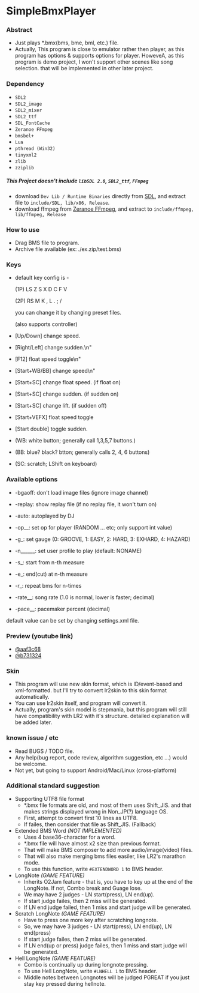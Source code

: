 # SimpleBmxPlayer

### Abstract
- Just plays \*.bmx(bms, bme, bml, etc.) file.
- Actually, This program is close to emulator rather then player, as this program has options & supports options for player. HoweveA, as this program is demo project, I won't support other scenes like song selection. that will be implemented in other later project.

### Dependency
- ```SDL2```
- ```SDL2_image```
- ```SDL2_mixer```
- ```SDL2_ttf```
- ```SDL_FontCache```
- ```Zeranoe FFmpeg```
- ```bmsbel+```
- ```Lua```
- ```pthread (Win32)```
- ```tinyxml2```
- ```zlib```
- ```zziplib```

##### This Project doesn't include ```libSDL 2.0```, ```SDL2_ttf```, ```FFmpeg```
  - download ```Dev Lib / Runtime Binaries``` directly from [SDL](https://www.libsdl.org/download-2.0.php), and extract file to ```include/SDL, lib/x86, Release```.
  - download ffmpeg from [Zeranoe FFmpeg](http://ffmpeg.zeranoe.com/builds/), and extract to ```include/ffmpeg, lib/ffmpeg, Release```

### How to use
- Drag BMS file to program.
- Archive file available (ex: ./ex.zip/test.bms)

### Keys
- default key config is -

  (1P) LS Z S X D C F V

  (2P) RS M K , L . ; /

  you can change it by changing preset files.

  (also supports controller)
- [Up/Down]      change speed.
- [Right/Left]   change sudden.\n"
- [F12]          float speed toggle\n"
- [Start+WB/BB]  change speed\n"
- [Start+SC]     change float speed. (if float on)
- [Start+SC]     change sudden. (if sudden on)
- [Start+SC]     change lift. (if sudden off)
- [Start+VEFX]   float speed toggle
- [Start double] toggle sudden.

- (WB: white button; generally call 1,3,5,7 buttons.)
- (BB: blue? black? btton; generally calls 2, 4, 6 buttons)
- (SC: scratch; LShift on keyboard)

### Available options
- -bgaoff: don't load image files (ignore image channel)
- -replay: show replay file (if no replay file, it won't turn on)
- -auto: autoplayed by DJ
- -op__: set op for player (RANDOM ... etc; only support int value)

- -g_: set gauge (0: GROOVE, 1: EASY, 2: HARD, 3: EXHARD, 4: HAZARD)
- -n______: set user profile to play (default: NONAME)
- -s_: start from n-th measure
- -e_: end(cut) at n-th measure
- -r_: repeat bms for n-times
- -rate__: song rate (1.0 is normal, lower is faster; decimal)
- -pace__: pacemaker percent (decimal)

default value can be set by changing settings.xml file.

### Preview (youtube link)
- [@aaf3c68](https://www.youtube.com/watch?v=11DYI2wY4SU)
- [@b731324](https://www.youtube.com/watch?v=8fhnrE0w0_Q)

### Skin
- This program will use new skin format, which is ID/event-based and xml-formatted. but I'll try to convert lr2skin to this skin format automatically.
- You can use lr2skin itself, and program will convert it.
- Actually, program's skin model is stepmania, but this program will still have compatibility with LR2 with it's structure. detailed explanation will be added later.

### known issue / etc
- Read BUGS / TODO file.
- Any help(bug report, code review, algorithm suggestion, etc ...) would be welcome.
- Not yet, but going to support Android/Mac/Linux (cross-platform)

### Additional standard suggestion
- Supporting UTF8 file format
  - *.bmx file formats are old, and most of them uses Shift_JIS. and that makes strings displayed wrong in Non_JP(?) language OS.
  - First, attempt to convert first 10 lines as UTF8.
  - If failes, then consider that file as Shift_JIS. (Fallback)
- Extended BMS Word *(NOT IMPLEMENTED)*
  - Uses 4 base36-character for a word.
  - *.bmx file will have almost x2 size than previous format.
  - That will make BMS composer to add more audio/image(video) files.
  - That will also make merging bms files easiler, like LR2\'s marathon mode.
  - To use this function, write ```#EXTENDWORD 1``` to BMS header.
- LongNote *(GAME FEATURE)*
  - Inherits O2Jam feature - that is, you have to key up at the end of the LongNote. If not, Combo break and Guage lose.
  - We may have 2 judges - LN start(press), LN end(up).
  - If start judge failes, then 2 miss will be generated.
  - If LN end judge failed, then 1 miss and start judge will be generated.
- Scratch LongNote *(GAME FEATURE)*
  - Have to press one more key after scratching longnote.
  - So, we may have 3 judges - LN start(press), LN end(up), LN end(press)
  - If start judge failes, then 2 miss will be generated.
  - If LN end(up or press) judge failes, then 1 miss and start judge will be generated.
- Hell LongNote *(GAME FEATURE)*
  - Combo is continually up during longnote pressing.
  - To use Hell LongNote, write ```#LNHELL 1``` to BMS header.
  - Middle notes between Longnotes will be judged PGREAT if you just stay key pressed during hellnote.
